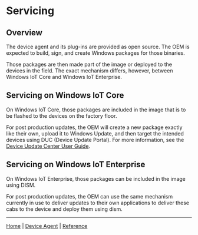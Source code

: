 # Servicing

## Overview 

The device agent and its plug-ins are provided as open source. The OEM is expected to build, sign, and create Windows packages for those binaries.

Those packages are then made part of the image or deployed to the devices in the field. The exact mechanism differs, however, between Windows IoT Core and Windows IoT Enterprise.

## Servicing on Windows IoT Core

On Windows IoT Core, those packages are included in the image that is to be flashed to the devices on the factory floor.

For post production updates, the OEM will create a new package exactly like their own, upload it to Windows Update, and then target the intended devices using DUC (Device Update Portal).
For more information, see the [Device Update Center User Guide](https://docs.microsoft.com/en-us/windows-hardware/service/iot/using-device-update-center).

## Servicing on Windows IoT Enterprise

On Windows IoT Enterprise, those packages can be included in the image using DISM.

For post production updates, the OEM can use the same mechanism currently in use to deliver updates to their own applications to deliver these cabs to the device and deploy them using dism.

----

[Home](../../README.md) | [Device Agent](device-agent.md) | [Reference](reference.md)


